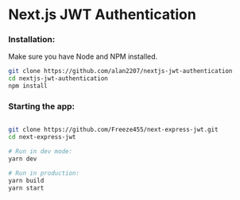 
# Next.js JWT Authentication

### Installation:

Make sure you have Node and NPM installed.

```bash
git clone https://github.com/alan2207/nextjs-jwt-authentication
cd nextjs-jwt-authentication
npm install
```

### Starting the app:
```bash

git clone https://github.com/Freeze455/next-express-jwt.git
cd next-express-jwt

# Run in dev mode:
yarn dev

# Run in production:
yarn build
yarn start
```
